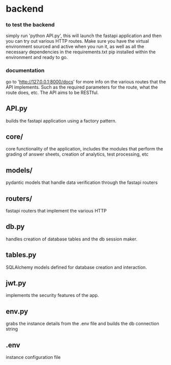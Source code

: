 # backend

### to test the backend
  simply run 'python API.py', this will launch the fastapi application and then you can try out various HTTP routes. Make sure you have the virtual environment sourced and active when you run it, as well as all the necessary dependencies in the requirements.txt
  pip installed within the environment and ready to go. 

### documentation
  go to 'http://127.0.0.1:8000/docs'
  for more info on the various routes that the API implements. Such as the required parameters for the route, what the route does, etc. The API aims to be RESTful. 

## API.py
  builds the fastapi application using a factory pattern.

## core/ 
  core functionality of the application, includes the modules that perform
  the grading of answer sheets, creation of analytics, test processing, etc

## models/
  pydantic models that handle data verification through the fastapi routers

## routers/
  fastapi routers that implement the various HTTP

## db.py 
  handles creation of database tables and the db session maker. 

## tables.py 
  SQLAlchemy models defined for database creation and interaction. 

## jwt.py
  implements the security features of the app. 

## env.py
  grabs the instance details from the .env file and builds the db connection string

## .env 
  instance configuration file
